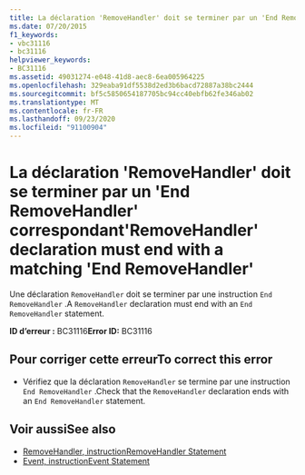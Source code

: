 ```yaml
---
title: La déclaration 'RemoveHandler' doit se terminer par un 'End RemoveHandler' correspondant
ms.date: 07/20/2015
f1_keywords:
- vbc31116
- bc31116
helpviewer_keywords:
- BC31116
ms.assetid: 49031274-e048-41d8-aec8-6ea005964225
ms.openlocfilehash: 329eaba91df5538d2ed3b6bacd72887a38bc2444
ms.sourcegitcommit: bf5c5850654187705bc94cc40ebfb62fe346ab02
ms.translationtype: MT
ms.contentlocale: fr-FR
ms.lasthandoff: 09/23/2020
ms.locfileid: "91100904"
---
```

# <a name="removehandler-declaration-must-end-with-a-matching-end-removehandler"></a><span data-ttu-id="3a053-102">La déclaration 'RemoveHandler' doit se terminer par un 'End RemoveHandler' correspondant</span><span class="sxs-lookup"><span data-stu-id="3a053-102">'RemoveHandler' declaration must end with a matching 'End RemoveHandler'</span></span>

<span data-ttu-id="3a053-103">Une déclaration `RemoveHandler` doit se terminer par une instruction `End RemoveHandler` .</span><span class="sxs-lookup"><span data-stu-id="3a053-103">A `RemoveHandler` declaration must end with an `End RemoveHandler` statement.</span></span>  
  
 <span data-ttu-id="3a053-104">**ID d’erreur :** BC31116</span><span class="sxs-lookup"><span data-stu-id="3a053-104">**Error ID:** BC31116</span></span>  
  
## <a name="to-correct-this-error"></a><span data-ttu-id="3a053-105">Pour corriger cette erreur</span><span class="sxs-lookup"><span data-stu-id="3a053-105">To correct this error</span></span>  
  
- <span data-ttu-id="3a053-106">Vérifiez que la déclaration `RemoveHandler` se termine par une instruction `End RemoveHandler` .</span><span class="sxs-lookup"><span data-stu-id="3a053-106">Check that the `RemoveHandler` declaration ends with an `End RemoveHandler` statement.</span></span>  
  
## <a name="see-also"></a><span data-ttu-id="3a053-107">Voir aussi</span><span class="sxs-lookup"><span data-stu-id="3a053-107">See also</span></span>

- [<span data-ttu-id="3a053-108">RemoveHandler, instruction</span><span class="sxs-lookup"><span data-stu-id="3a053-108">RemoveHandler Statement</span></span>](../language-reference/statements/removehandler-statement.md)
- [<span data-ttu-id="3a053-109">Event, instruction</span><span class="sxs-lookup"><span data-stu-id="3a053-109">Event Statement</span></span>](../language-reference/statements/event-statement.md)
